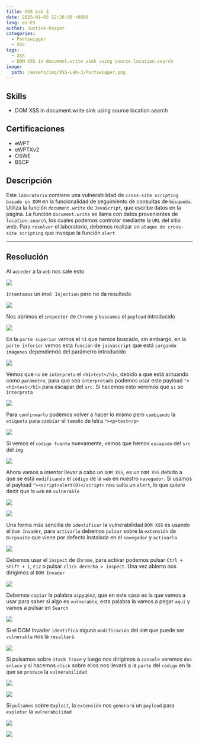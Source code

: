 ```yaml
---
title: XSS Lab 3
date: 2025-01-03 12:26:00 +0800
lang: es-ES
author: Justice-Reaper
categories:
  - Portswigger
  - XSS
tags:
  - XSS
  - DOM XSS in document.write sink using source location.search
image:
  path: /assets/img/XSS-Lab-3/Portswigger.png
---
```


## Skills

- DOM XSS in document.write sink using source location.search

## Certificaciones

- eWPT
- eWPTXv2
- OSWE
- BSCP
  
## Descripción

Este `laboratorio` contiene una vulnerabilidad de `cross-site scripting basado en DOM` en la funcionalidad de seguimiento de consultas de `búsqueda`. Utiliza la función `document.write` de `JavaScript`, que escribe datos en la página. La función `document.write` se llama con datos provenientes de `location.search`, los cuales podemos controlar mediante la `URL` del sitio web. Para `resolver` el laboratorio, debemos realizar un `ataque de cross-site scripting` que invoque la función `alert`

---

## Resolución

Al `acceder` a la `web` nos sale esto

![](/assets/img/XSS-Lab-3/image_1.png)

`Intentamos` un `Html Injection` pero no da resultado

![](/assets/img/XSS-Lab-3/image_2.png)

Nos abrimos el `inspector` de `Chrome` y `buscamos` el `payload` introducido

![](/assets/img/XSS-Lab-3/image_3.png)

En la `parte superior` vemos el `h1` que hemos buscado, sin embargo, en la `parte inferior` vemos esta `función` de `jasvascript` que está `cargando imágenes` dependiendo del parámetro introducido

![](/assets/img/XSS-Lab-3/image_4.png)

Vemos que `no` se `interpreta` el `<h1>test</h1>`, debido a que está actuando como `parámetro`, para que sea `interpretado` podemos usar este payload `"><h1>test</h1>` para escapar del `src`. Si hacemos esto veremos que `si` se `interpreta`

![](/assets/img/XSS-Lab-3/image_5.png)

Para `confirmarlo` podemos volver a hacer lo mismo pero `cambiando` la `etiqueta` para `cambiar` el `tamaño` de letra `"><p>test</p>`

![](/assets/img/XSS-Lab-3/image_6.png)

Si vemos el `código fuente` nuevamente, vemos que hemos `escapado` del `src` del `img`

![](/assets/img/XSS-Lab-3/image_7.png)

Ahora vamos a intentar llevar a cabo un `DOM XSS`, es un `DOM XSS` debido a que se está `modificando` el `código` de la `web` en nuestro `navegador`. Si usamos el payload `"><script>alert(0)</script>` nos salta un `alert`, lo que quiere decir que la `web` es `vulnerable`

![](/assets/img/XSS-Lab-3/image_8.png)

![](/assets/img/XSS-Lab-3/image_9.png)

Una forma más sencilla de `identificar` la vulnerabilidad `DOM XSS` es usando el `Dom Invader`, para `activarlo` debemos `pulsar` sobre la `extensión` de `Burpsuite` que viene por defecto instalada en el `navegador` y `activarla`

![](/assets/img/XSS-Lab-3/image_10.png)

Debemos usar el `inspect` de `Chrome`, para activar podemos pulsar `Ctrl + Shift + i`, `F12` o pulsar `click derecho > inspect`. Una vez abierto nos dirigimos al `DOM Invader`

![](/assets/img/XSS-Lab-3/image_11.png)

Debemos `copiar` la palabra `aipyq6n2`, que en este caso es la que vamos a usar para saber si algo es `vulnerable`, esta palabra la vamos a pegar `aquí` y vamos a pulsar en `Search`

![](/assets/img/XSS-Lab-3/image_12.png)

Si el DOM Invader `identifica` alguna `modificación` del `DOM` que puede ser `vulnerable` nos la `resaltará`

![](/assets/img/XSS-Lab-3/image_13.png)

Si pulsamos sobre `Stack Trace` y luego nos dirigimos a `console` veremos `dos enlace` y si hacemos `click` sobre ellos nos llevará a la `parte` del `código` en la que se `produce` la `vulnerabilidad`

![](/assets/img/XSS-Lab-3/image_14.png)

![](/assets/img/XSS-Lab-3/image_15.png)

Si `pulsamos` sobre `Exploit`, la `extensión` nos `generará` un `payload` para `explotar` la `vulnerabilidad`

![](/assets/img/XSS-Lab-3/image_16.png)

![](/assets/img/XSS-Lab-3/image_17.png)
